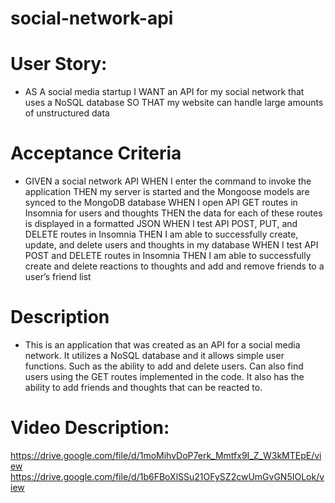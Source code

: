 # social-network-api

# User Story:
* AS A social media startup
I WANT an API for my social network that uses a NoSQL database
SO THAT my website can handle large amounts of unstructured data

# Acceptance Criteria
* GIVEN a social network API
WHEN I enter the command to invoke the application
THEN my server is started and the Mongoose models are synced to the MongoDB database
WHEN I open API GET routes in Insomnia for users and thoughts
THEN the data for each of these routes is displayed in a formatted JSON
WHEN I test API POST, PUT, and DELETE routes in Insomnia
THEN I am able to successfully create, update, and delete users and thoughts in my database
WHEN I test API POST and DELETE routes in Insomnia
THEN I am able to successfully create and delete reactions to thoughts and add and remove friends to a user’s friend list

# Description
* This is an application that was created as an API for a social media network. It utilizes a NoSQL database and it allows simple user functions. Such as the ability to add and delete users. Can also find users using the GET routes implemented in the code. 
It also has the ability to add friends and thoughts that can be reacted to. 

# Video Description: 
https://drive.google.com/file/d/1moMihvDoP7erk_Mmtfx9I_Z_W3kMTEpE/view
https://drive.google.com/file/d/1b6FBoXlSSu21OFySZ2cwUmGvGN5IOLok/view
